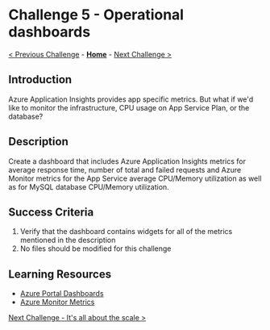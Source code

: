 # Challenge 5 - Operational dashboards

[< Previous Challenge](./challenge-04.md) - **[Home](../README.md)** - [Next Challenge >](./challenge-06.md)

## Introduction

Azure Application Insights provides app specific metrics. But what if we'd like to monitor the infrastructure, CPU usage on App Service Plan, or the database?

## Description

Create a dashboard that includes Azure Application Insights metrics for average response time, number of total and failed requests and Azure Monitor metrics for the App Service average CPU/Memory utilization as well as for MySQL database CPU/Memory utilization.

## Success Criteria

1. Verify that the dashboard contains widgets for all of the metrics mentioned in the description
1. No files should be modified for this challenge

## Learning Resources

- [Azure Portal Dashboards](https://docs.microsoft.com/en-us/azure/azure-portal/azure-portal-dashboards)
- [Azure Monitor Metrics](https://docs.microsoft.com/en-us/azure/azure-monitor/essentials/data-platform-metrics)

[Next Challenge - It's all about the scale >](./challenge-06.md)
